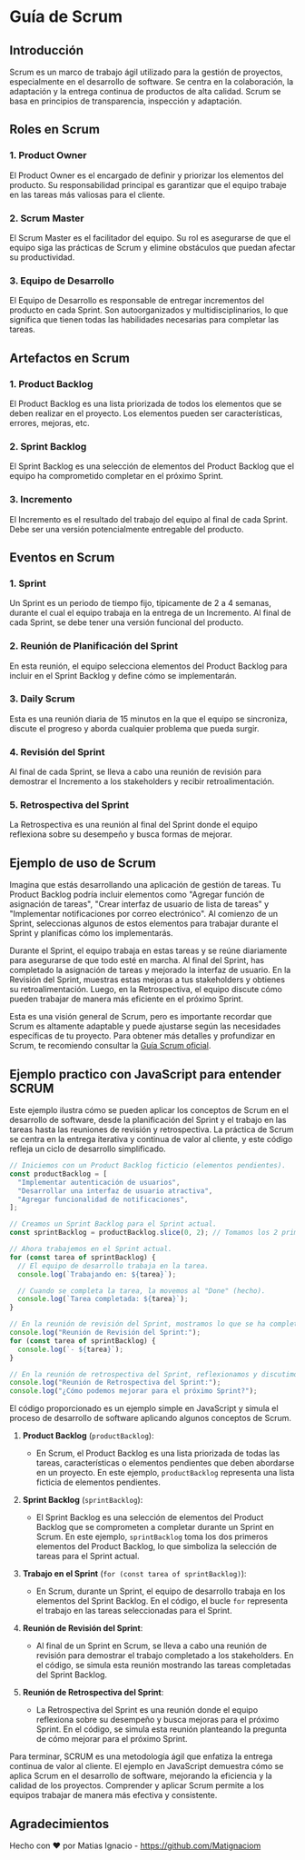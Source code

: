 # Guía de Scrum

## Introducción

Scrum es un marco de trabajo ágil utilizado para la gestión de proyectos, especialmente en el desarrollo de software. Se centra en la colaboración, la adaptación y la entrega continua de productos de alta calidad. Scrum se basa en principios de transparencia, inspección y adaptación.

## Roles en Scrum

### 1. **Product Owner**

El Product Owner es el encargado de definir y priorizar los elementos del producto. Su responsabilidad principal es garantizar que el equipo trabaje en las tareas más valiosas para el cliente.

### 2. **Scrum Master**

El Scrum Master es el facilitador del equipo. Su rol es asegurarse de que el equipo siga las prácticas de Scrum y elimine obstáculos que puedan afectar su productividad.

### 3. **Equipo de Desarrollo**

El Equipo de Desarrollo es responsable de entregar incrementos del producto en cada Sprint. Son autoorganizados y multidisciplinarios, lo que significa que tienen todas las habilidades necesarias para completar las tareas.

## Artefactos en Scrum

### 1. **Product Backlog**

El Product Backlog es una lista priorizada de todos los elementos que se deben realizar en el proyecto. Los elementos pueden ser características, errores, mejoras, etc.

### 2. **Sprint Backlog**

El Sprint Backlog es una selección de elementos del Product Backlog que el equipo ha comprometido completar en el próximo Sprint.

### 3. **Incremento**

El Incremento es el resultado del trabajo del equipo al final de cada Sprint. Debe ser una versión potencialmente entregable del producto.

## Eventos en Scrum

### 1. **Sprint**

Un Sprint es un periodo de tiempo fijo, típicamente de 2 a 4 semanas, durante el cual el equipo trabaja en la entrega de un Incremento. Al final de cada Sprint, se debe tener una versión funcional del producto.

### 2. **Reunión de Planificación del Sprint**

En esta reunión, el equipo selecciona elementos del Product Backlog para incluir en el Sprint Backlog y define cómo se implementarán.

### 3. **Daily Scrum**

Esta es una reunión diaria de 15 minutos en la que el equipo se sincroniza, discute el progreso y aborda cualquier problema que pueda surgir.

### 4. **Revisión del Sprint**

Al final de cada Sprint, se lleva a cabo una reunión de revisión para demostrar el Incremento a los stakeholders y recibir retroalimentación.

### 5. **Retrospectiva del Sprint**

La Retrospectiva es una reunión al final del Sprint donde el equipo reflexiona sobre su desempeño y busca formas de mejorar.

## Ejemplo de uso de Scrum

Imagina que estás desarrollando una aplicación de gestión de tareas. Tu Product Backlog podría incluir elementos como "Agregar función de asignación de tareas", "Crear interfaz de usuario de lista de tareas" y "Implementar notificaciones por correo electrónico". Al comienzo de un Sprint, seleccionas algunos de estos elementos para trabajar durante el Sprint y planificas cómo los implementarás.

Durante el Sprint, el equipo trabaja en estas tareas y se reúne diariamente para asegurarse de que todo esté en marcha. Al final del Sprint, has completado la asignación de tareas y mejorado la interfaz de usuario. En la Revisión del Sprint, muestras estas mejoras a tus stakeholders y obtienes su retroalimentación. Luego, en la Retrospectiva, el equipo discute cómo pueden trabajar de manera más eficiente en el próximo Sprint.

Esta es una visión general de Scrum, pero es importante recordar que Scrum es altamente adaptable y puede ajustarse según las necesidades específicas de tu proyecto. Para obtener más detalles y profundizar en Scrum, te recomiendo consultar la [Guía Scrum oficial](https://www.scrum.org/resources/scrum-guide).

## Ejemplo practico con JavaScript para entender SCRUM

Este ejemplo ilustra cómo se pueden aplicar los conceptos de Scrum en el desarrollo de software, desde la planificación del Sprint y el trabajo en las tareas hasta las reuniones de revisión y retrospectiva.
La práctica de Scrum se centra en la entrega iterativa y continua de valor al cliente, y este código refleja un ciclo de desarrollo simplificado.

```Javascript
// Iniciemos con un Product Backlog ficticio (elementos pendientes).
const productBacklog = [
  "Implementar autenticación de usuarios",
  "Desarrollar una interfaz de usuario atractiva",
  "Agregar funcionalidad de notificaciones",
];

// Creamos un Sprint Backlog para el Sprint actual.
const sprintBacklog = productBacklog.slice(0, 2); // Tomamos los 2 primeros elementos.

// Ahora trabajemos en el Sprint actual.
for (const tarea of sprintBacklog) {
  // El equipo de desarrollo trabaja en la tarea.
  console.log(`Trabajando en: ${tarea}`);

  // Cuando se completa la tarea, la movemos al "Done" (hecho).
  console.log(`Tarea completada: ${tarea}`);
}

// En la reunión de revisión del Sprint, mostramos lo que se ha completado.
console.log("Reunión de Revisión del Sprint:");
for (const tarea of sprintBacklog) {
  console.log(`- ${tarea}`);
}

// En la reunión de retrospectiva del Sprint, reflexionamos y discutimos mejoras.
console.log("Reunión de Retrospectiva del Sprint:");
console.log("¿Cómo podemos mejorar para el próximo Sprint?");
```

El código proporcionado es un ejemplo simple en JavaScript y simula el proceso de desarrollo de software aplicando algunos conceptos de Scrum.

1. **Product Backlog** (`productBacklog`):
   - En Scrum, el Product Backlog es una lista priorizada de todas las tareas, características o elementos pendientes que deben abordarse en un proyecto. En este ejemplo, `productBacklog` representa una lista ficticia de elementos pendientes.

2. **Sprint Backlog** (`sprintBacklog`):
   - El Sprint Backlog es una selección de elementos del Product Backlog que se comprometen a completar durante un Sprint en Scrum. En este ejemplo, `sprintBacklog` toma los dos primeros elementos del Product Backlog, lo que simboliza la selección de tareas para el Sprint actual.

3. **Trabajo en el Sprint** (`for (const tarea of sprintBacklog)`):
   - En Scrum, durante un Sprint, el equipo de desarrollo trabaja en los elementos del Sprint Backlog. En el código, el bucle `for` representa el trabajo en las tareas seleccionadas para el Sprint.

4. **Reunión de Revisión del Sprint**:
   - Al final de un Sprint en Scrum, se lleva a cabo una reunión de revisión para demostrar el trabajo completado a los stakeholders. En el código, se simula esta reunión mostrando las tareas completadas del Sprint Backlog.

5. **Reunión de Retrospectiva del Sprint**:
   - La Retrospectiva del Sprint es una reunión donde el equipo reflexiona sobre su desempeño y busca mejoras para el próximo Sprint. En el código, se simula esta reunión planteando la pregunta de cómo mejorar para el próximo Sprint.

Para terminar, SCRUM es una metodología ágil que enfatiza la entrega continua de valor al cliente. El ejemplo en JavaScript demuestra cómo se aplica Scrum en el desarrollo de software, mejorando la eficiencia y la calidad de los proyectos. Comprender y aplicar Scrum permite a los equipos trabajar de manera más efectiva y consistente.

## Agradecimientos

Hecho con ❤️ por Matias Ignacio - https://github.com/Matignaciom
